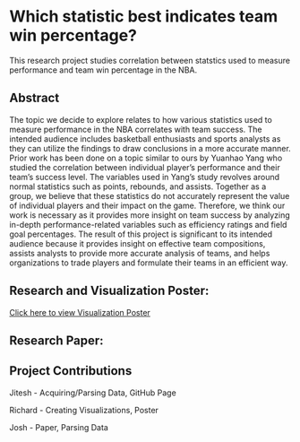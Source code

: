 # Which statistic best indicates team win percentage?

This research project studies correlation between statstics used to measure performance and team win percentage in the NBA.

## Abstract

The topic we decide to explore relates to how various statistics used to measure performance in the NBA correlates with team success. The intended audience includes basketball enthusiasts and sports analysts as they can utilize the findings to draw conclusions in a more accurate manner. Prior work has been done on a topic similar to ours by Yuanhao Yang who studied the correlation between individual player’s performance and their team’s success level. The variables used in Yang’s study revolves around normal statistics such as points, rebounds, and assists. Together as a group, we believe that these statistics do not accurately represent the value of individual players and their impact on the game. Therefore, we think our work is necessary as it provides more insight on team success by analyzing in-depth performance-related variables such as efficiency ratings and field goal percentages. The result of this project is significant to its intended audience because it provides insight on effective team compositions, assists analysts to provide more accurate analysis of teams, and helps organizations to trade players and formulate their teams in an efficient way.

## Research and Visualization Poster:

[Click here to view Visualization Poster](https://github.com/jmotati/CGT270_Final_Project/blob/master/Final%20Poster%20(1).pdf)

## Research Paper:


## Project Contributions

Jitesh - Acquiring/Parsing Data, GitHub Page

Richard - Creating Visualizations, Poster

Josh - Paper, Parsing Data

